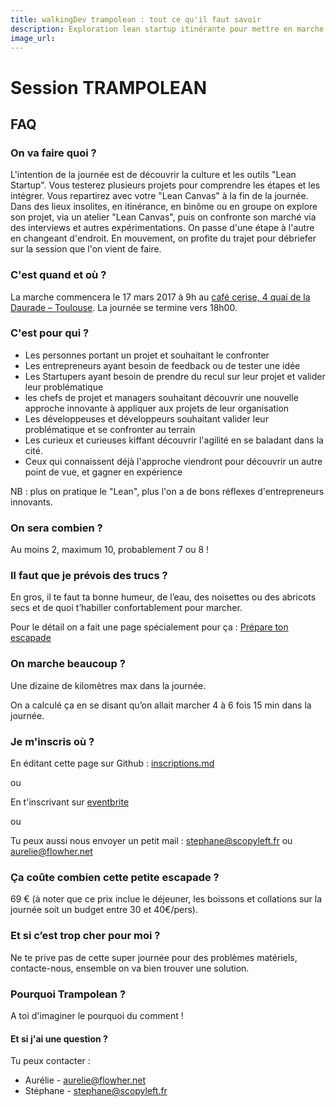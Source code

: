 ```yaml
---
title: walkingDev trampolean : tout ce qu'il faut savoir
description: Exploration lean startup itinérante pour mettre en marche ou tester son projet
image_url:
---
```


# Session TRAMPOLEAN

## FAQ

### On va faire quoi ?

L'intention de la journée est de découvrir la culture et les outils "Lean Startup".
Vous testerez plusieurs projets pour comprendre les étapes et les intégrer.
Vous repartirez avec votre "Lean Canvas" à la fin de la journée.
Dans des lieux insolites, en itinérance, en binôme ou en groupe on explore son projet, via un atelier "Lean Canvas", puis on confronte son marché via des interviews et autres expérimentations.
On passe d'une étape à l'autre en changeant d'endroit.
En mouvement, on profite du trajet pour débriefer sur la session que l'on vient de faire.

### C'est quand et où ?

La marche commencera le 17 mars 2017 à 9h au 
[café cerise, 4 quai de la Daurade – Toulouse](http://www.openstreetmap.org/node/1775896013).
La journée se termine vers 18h00.

### C'est pour qui ?

- Les personnes portant un projet et souhaitant le confronter
- Les entrepreneurs ayant besoin de feedback ou de tester une idée
- Les Startupers ayant besoin de prendre du recul sur leur projet et valider leur problématique
- les chefs de projet et managers souhaitant découvrir une nouvelle approche innovante à appliquer aux projets de leur organisation
- Les développeuses et développeurs souhaitant valider leur problématique et se confronter au terrain
- Les curieux et curieuses kiffant découvrir l'agilité en se baladant dans la cité.
- Ceux qui connaissent déjà l'approche viendront pour découvrir un autre point de vue, et gagner en expérience

NB : plus on pratique le "Lean", plus l'on a de bons réflexes d'entrepreneurs innovants.

### On sera combien ?

Au moins 2, maximum 10, probablement 7 ou 8 !

### Il faut que je prévois des trucs ?

En gros, il te faut ta bonne humeur, de l’eau, des noisettes ou des abricots secs et de quoi t’habiller confortablement pour marcher.

Pour le détail on a fait une page spécialement pour ça : [Prépare ton escapade](http://walkingdev.fr/#walkingdev/trampolean/blob/master/v31/prepare-ton-escapade.md)

### On marche beaucoup ?

Une dizaine de kilomètres max dans la journée.

On a calculé ça en se disant qu’on allait marcher 4 à 6 fois 15 min dans la journée.

### Je m'inscris où ?

En éditant cette page sur Github : [inscriptions.md](https://github.com/walkingdev/trampolean/blob/master/v31/inscriptions.md)

ou

En t'inscrivant sur [eventbrite](https://www.eventbrite.fr/e/billets-journee-dexploration-lean-startup-itinerante-pour-tester-et-valider-son-projet-32122368870)

ou

Tu peux aussi nous envoyer un petit mail : [stephane@scopyleft.fr](mailto:stephane@scopyleft.fr) ou [aurelie@flowher.net](mailto:aurelie@flowher.net)

### Ça coûte combien cette petite escapade ?

69 € (à noter que ce prix inclue le déjeuner, les boissons et collations sur la journée soit un budget entre 30 et 40€/pers).

### Et si c’est trop cher pour moi ?

Ne te prive pas de cette super journée pour des problèmes matériels, contacte-nous, ensemble on va bien trouver une solution.

### Pourquoi Trampolean ?

A toi d'imaginer le pourquoi du comment !

#### Et si j'ai une question ?

Tu peux contacter :

- Aurélie - [aurelie@flowher.net](mailto:aurelie@flowher.net)
- Stéphane - [stephane@scopyleft.fr](mailto:stephane@scopyleft.fr)
